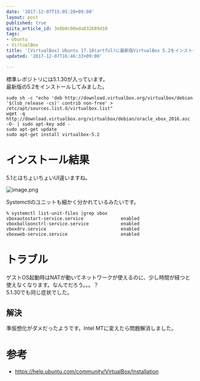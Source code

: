 ```yaml
---
date: '2017-12-07T15:05:20+09:00'
layout: post
published: true
qiita_article_id: 3e8b0c00eda832689d18
tags:
- Ubuntu
- VirtualBox
title: '[VirtualBox] Ubuntu 17.10(artful)に最新版VirtualBox 5.2をインストールする'
updated: '2017-12-07T16:46:33+09:00'

---
```

標準レポジトリには5.1.30が入っています。  
最新版の5.2をインストールしてみました。  
  
```shell-session
sudo sh -c "echo 'deb http://download.virtualbox.org/virtualbox/debian '$(lsb_release -cs)' contrib non-free' > /etc/apt/sources.list.d/virtualbox.list"
wget -q http://download.virtualbox.org/virtualbox/debian/oracle_vbox_2016.asc -O- | sudo apt-key add -
sudo apt-get update
sudo apt-get install virtualbox-5.2
```  
  
# インストール結果  
  
5.1とはちょいちょいUI違いますね。  
  
![image.png](/assets/images/afd9e1ff-bb45-fc72-1b83-517ca07faa2d.png)  
  
  
Systemctlのユニットも細かく分かれているみたいです。  
  
```shell-session
% systemctl list-unit-files |grep vbox
vboxautostart-service.service              enabled        
vboxballoonctrl-service.service            enabled        
vboxdrv.service                            enabled        
vboxweb-service.service                    enabled        
```  
  
# トラブル  
  
ゲストOS起動時はNATが動いてネットワークが使えるのに、少し時間が経つと使えなくなります。なんでだろう。。。？  
5.1.30でも同じ症状でした。  
  
## 解決  
  
準仮想化がダメだったようです。Intel MTに変えたら問題解消しました。  
  
# 参考  
  
- https://help.ubuntu.com/community/VirtualBox/Installation  
